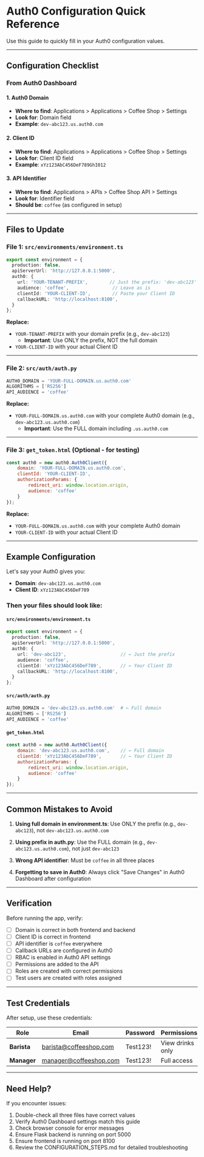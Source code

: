 # Auth0 Configuration Quick Reference

Use this guide to quickly fill in your Auth0 configuration values.

---

## Configuration Checklist

### From Auth0 Dashboard

#### 1. Auth0 Domain
- **Where to find**: Applications > Applications > Coffee Shop > Settings
- **Look for**: Domain field
- **Example**: `dev-abc123.us.auth0.com`

#### 2. Client ID
- **Where to find**: Applications > Applications > Coffee Shop > Settings
- **Look for**: Client ID field
- **Example**: `xYz123AbC456DeF789GhI012`

#### 3. API Identifier
- **Where to find**: Applications > APIs > Coffee Shop API > Settings
- **Look for**: Identifier field
- **Should be**: `coffee` (as configured in setup)

---

## Files to Update

### File 1: `src/environments/environment.ts`

```typescript
export const environment = {
  production: false,
  apiServerUrl: 'http://127.0.0.1:5000',
  auth0: {
    url: 'YOUR-TENANT-PREFIX',        // Just the prefix: 'dev-abc123'
    audience: 'coffee',                // Leave as is
    clientId: 'YOUR-CLIENT-ID',        // Paste your Client ID
    callbackURL: 'http://localhost:8100',
  }
};
```

**Replace:**
- `YOUR-TENANT-PREFIX` with your domain prefix (e.g., `dev-abc123`)
  - **Important**: Use ONLY the prefix, NOT the full domain
- `YOUR-CLIENT-ID` with your actual Client ID

---

### File 2: `src/auth/auth.py`

```python
AUTH0_DOMAIN = 'YOUR-FULL-DOMAIN.us.auth0.com'
ALGORITHMS = ['RS256']
API_AUDIENCE = 'coffee'
```

**Replace:**
- `YOUR-FULL-DOMAIN.us.auth0.com` with your complete Auth0 domain (e.g., `dev-abc123.us.auth0.com`)
  - **Important**: Use the FULL domain including `.us.auth0.com`

---

### File 3: `get_token.html` (Optional - for testing)

```javascript
const auth0 = new auth0.Auth0Client({
    domain: 'YOUR-FULL-DOMAIN.us.auth0.com',
    clientId: 'YOUR-CLIENT-ID',
    authorizationParams: {
        redirect_uri: window.location.origin,
        audience: 'coffee'
    }
});
```

**Replace:**
- `YOUR-FULL-DOMAIN.us.auth0.com` with your complete Auth0 domain
- `YOUR-CLIENT-ID` with your actual Client ID

---

## Example Configuration

Let's say your Auth0 gives you:
- **Domain**: `dev-abc123.us.auth0.com`
- **Client ID**: `xYz123AbC456DeF789`

### Then your files should look like:

#### `src/environments/environment.ts`
```typescript
export const environment = {
  production: false,
  apiServerUrl: 'http://127.0.0.1:5000',
  auth0: {
    url: 'dev-abc123',                    // ← Just the prefix
    audience: 'coffee',
    clientId: 'xYz123AbC456DeF789',       // ← Your Client ID
    callbackURL: 'http://localhost:8100',
  }
};
```

#### `src/auth/auth.py`
```python
AUTH0_DOMAIN = 'dev-abc123.us.auth0.com'  # ← Full domain
ALGORITHMS = ['RS256']
API_AUDIENCE = 'coffee'
```

#### `get_token.html`
```javascript
const auth0 = new auth0.Auth0Client({
    domain: 'dev-abc123.us.auth0.com',    // ← Full domain
    clientId: 'xYz123AbC456DeF789',       // ← Your Client ID
    authorizationParams: {
        redirect_uri: window.location.origin,
        audience: 'coffee'
    }
});
```

---

## Common Mistakes to Avoid

1. **Using full domain in environment.ts**: Use ONLY the prefix (e.g., `dev-abc123`), not `dev-abc123.us.auth0.com`

2. **Using prefix in auth.py**: Use the FULL domain (e.g., `dev-abc123.us.auth0.com`), not just `dev-abc123`

3. **Wrong API identifier**: Must be `coffee` in all three places

4. **Forgetting to save in Auth0**: Always click "Save Changes" in Auth0 Dashboard after configuration

---

## Verification

Before running the app, verify:

- [ ] Domain is correct in both frontend and backend
- [ ] Client ID is correct in frontend
- [ ] API identifier is `coffee` everywhere
- [ ] Callback URLs are configured in Auth0
- [ ] RBAC is enabled in Auth0 API settings
- [ ] Permissions are added to the API
- [ ] Roles are created with correct permissions
- [ ] Test users are created with roles assigned

---

## Test Credentials

After setup, use these credentials:

| Role | Email | Password | Permissions |
|------|-------|----------|-------------|
| **Barista** | barista@coffeeshop.com | Test123! | View drinks only |
| **Manager** | manager@coffeeshop.com | Test123! | Full access |

---

## Need Help?

If you encounter issues:

1. Double-check all three files have correct values
2. Verify Auth0 Dashboard settings match this guide
3. Check browser console for error messages
4. Ensure Flask backend is running on port 5000
5. Ensure frontend is running on port 8100
6. Review the CONFIGURATION_STEPS.md for detailed troubleshooting
